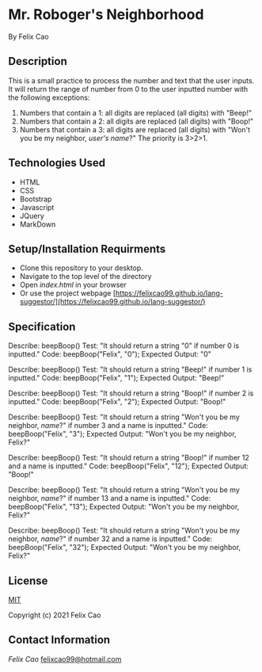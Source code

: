 # Mr. Roboger's Neighborhood #

By Felix Cao

## Description ##
This is a small practice to process the number and text that the user inputs. It will return the range of number from 0 to the user inputted number with the following exceptions:
1. Numbers that contain a 1: all digits are replaced (all digits) with "Beep!"
2. Numbers that contain a 2: all digits are replaced (all digits) with "Boop!"
3. Numbers that contain a 3: all digits are replaced (all digits) with "Won't you be my neighbor, *user's name*?"
The priority is 3>2>1.

## Technologies Used ##
* HTML
* CSS
* Bootstrap
* Javascript
* JQuery
* MarkDown

## Setup/Installation Requirments ##
* Clone this repository to your desktop.
* Navigate to the top level of the directory
* Open _index.html_ in your browser
* Or use the project webpage [https://felixcao99.github.io/lang-suggestor/](https://felixcao99.github.io/lang-suggestor/)

## Specification
Describe: beepBoop()
Test: "It should return a string "0" if number 0 is inputted."
Code: beepBoop("Felix", "0");
Expected Output: "0"

Describe: beepBoop()
Test: "It should return a string "Beep!" if number 1 is inputted."
Code: beepBoop("Felix", "1");
Expected Output: "Beep!"

Describe: beepBoop()
Test: "It should return a string "Boop!" if number 2 is inputted."
Code: beepBoop("Felix", "2");
Expected Output: "Boop!"

Describe: beepBoop()
Test: "It should return a string "Won't you be my neighbor, *name*?" if number 3 and a name is inputted."
Code: beepBoop("Felix", "3");
Expected Output: "Won't you be my neighbor, Felix?"

Describe: beepBoop()
Test: "It should return a string "Boop!" if number 12 and a name is inputted."
Code: beepBoop("Felix", "12");
Expected Output: "Boop!"

Describe: beepBoop()
Test: "It should return a string "Won't you be my neighbor, *name*?" if number 13 and a name is inputted."
Code: beepBoop("Felix", "13");
Expected Output: "Won't you be my neighbor, Felix?"

Describe: beepBoop()
Test: "It should return a string "Won't you be my neighbor, *name*?" if number 32 and a name is inputted."
Code: beepBoop("Felix", "32");
Expected Output: "Won't you be my neighbor, Felix?"

## License ##
[MIT](https://en.wikipedia.org/wiki/MIT_License)

Copyright (c) 2021 Felix Cao

## Contact Information ##
_Felix Cao_ [felixcao99@hotmail.com](mailto:felixcao99@hotmail.com)
